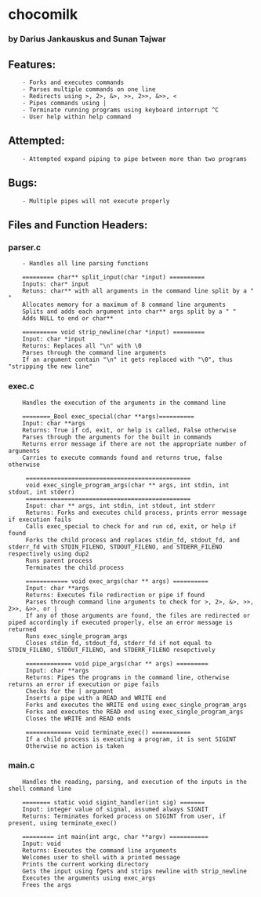 # chocomilk
### by Darius Jankauskus and Sunan Tajwar

## Features:
        - Forks and executes commands
        - Parses multiple commands on one line
        - Redirects using >, 2>, &>, >>, 2>>, &>>, <
        - Pipes commands using |
        - Terminate running programs using keyboard interrupt ^C
        - User help within help command

## Attempted:
        - Attempted expand piping to pipe between more than two programs

## Bugs: 
        - Multiple pipes will not execute properly

## Files and Function Headers:

### parser.c
        - Handles all line parsing functions

        ========= char** split_input(char *input) ==========
        Inputs: char* input
        Retuns: char** with all arguments in the command line split by a " "
        Allocates memory for a maximum of 8 command line arguments
        Splits and adds each argument into char** args split by a " "
        Adds NULL to end or char**

        ========== void strip_newline(char *input) =========
        Input: char *input
        Returns: Replaces all "\n" with \0
        Parses through the command line arguments
        If an argument contain "\n" it gets replaced with "\0", thus "stripping the new line"


### exec.c
        Handles the execution of the arguments in the command line

        ========_Bool exec_special(char **args)==========
        Input: char **args
        Returns: True if cd, exit, or help is called, False otherwise
        Parses through the arguments for the built in commands
        Returns error message if there are not the appropriate number of arguments
        Carries to execute commands found and returns true, false otherwise

         ===============================================
         void exec_single_program_args(char ** args, int stdin, int stdout, int stderr)
         ===============================================
         Input: char ** args, int stdin, int stdout, int stderr
         Returns: Forks and executes child process, prints error message if execution fails
         Calls exec_special to check for and run cd, exit, or help if found
         Forks the child process and replaces stdin_fd, stdout_fd, and stderr_fd with STDIN_FILENO, STDOUT_FILENO, and STDERR_FILENO respectively using dup2
         Runs parent process
         Terminates the child process

         ============ void exec_args(char ** args) ==========
         Input: char **args
         Returns: Executes file redirection or pipe if found
         Parses through command line arguments to check for >, 2>, &>, >>, 2>>, &>>, or |
         If any of those arguments are found, the files are redirected or piped accordingly if executed properly, else an error message is returned
         Runs exec_single_program_args
         Closes stdin_fd, stdout_fd, stderr_fd if not equal to STDIN_FILENO, STDOUT_FILENO, and STDERR_FILENO resepctively

         ============= void pipe_args(char ** args) =========
         Input: char **args
         Returns: Pipes the programs in the command line, otherwise returns an error if execution or pipe fails
         Checks for the | argument
         Inserts a pipe with a READ and WRITE end
         Forks and executes the WRITE end using exec_single_program_args
         Forks and executes the READ end using exec_single_program_args
         Closes the WRITE and READ ends

         ============= void terminate_exec() ===========
         If a child process is executing a program, it is sent SIGINT
         Otherwise no action is taken


### main.c
        Handles the reading, parsing, and execution of the inputs in the shell command line

        ======== static void sigint_handler(int sig) =======
        Input: integer value of signal, assumed always SIGNIT
        Returns: Terminates forked process on SIGINT from user, if present, using terminate_exec()

        ========= int main(int argc, char **argv) ===========
        Input: void
        Returns: Executes the command line arguments
        Welcomes user to shell with a printed message
        Prints the current working directory
        Gets the input using fgets and strips newline with strip_newline
        Executes the arguments using exec_args
        Frees the args

